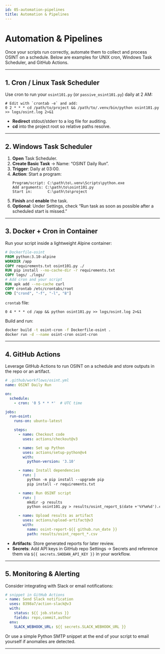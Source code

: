 ```yaml
---
id: 05-automation-pipelines
title: Automation & Pipelines
---
```


# Automation & Pipelines

Once your scripts run correctly, automate them to collect and process OSINT on a schedule. Below are examples for UNIX cron, Windows Task Scheduler, and GitHub Actions.

---

## 1. Cron / Linux Task Scheduler

Use cron to run your `osint101.py` (or `passive_osint101.py`) daily at 2 AM:

```cron
# Edit with `crontab -e` and add:
0 2 * * * cd /path/to/project && /path/to/.venv/bin/python osint101.py >> logs/osint.log 2>&1
```

- **Redirect** stdout/stderr to a log file for auditing.  
- **cd** into the project root so relative paths resolve.

---

## 2. Windows Task Scheduler

1. **Open** Task Scheduler.  
2. **Create Basic Task** → Name: “OSINT Daily Run”.  
3. **Trigger**: Daily at 03:00.  
4. **Action**: Start a program:  
   ```
   Program/script: C:\path\to\.venv\Scripts\python.exe
   Add arguments: C:\path\to\osint101.py
   Start in:       C:\path\to\project
   ```  
5. **Finish** and **enable** the task.  
6. **Optional**: Under Settings, check “Run task as soon as possible after a scheduled start is missed.”

---

## 3. Docker + Cron in Container

Run your script inside a lightweight Alpine container:

```dockerfile
# Dockerfile-osint
FROM python:3.10-alpine
WORKDIR /app
COPY requirements.txt osint101.py ./
RUN pip install --no-cache-dir -r requirements.txt
COPY logs/ ./logs/
# Add cron and your script
RUN apk add --no-cache curl
COPY crontab /etc/crontabs/root
CMD ["crond", "-f", "-l", "8"]
```

`crontab` file:
```cron
0 4 * * * cd /app && python osint101.py >> logs/osint.log 2>&1
```

Build and run:
```bash
docker build -t osint-cron -f Dockerfile-osint .
docker run -d --name osint-cron osint-cron
```

---

## 4. GitHub Actions

Leverage GitHub Actions to run OSINT on a schedule and store outputs in the repo or an artifact.

```yaml
# .github/workflows/osint.yml
name: OSINT Daily Run

on:
  schedule:
    - cron: '0 5 * * *'  # UTC time

jobs:
  run-osint:
    runs-on: ubuntu-latest

    steps:
      - name: Checkout code
        uses: actions/checkout@v3

      - name: Set up Python
        uses: actions/setup-python@v4
        with:
          python-version: '3.10'

      - name: Install dependencies
        run: |
          python -m pip install --upgrade pip
          pip install -r requirements.txt

      - name: Run OSINT script
        run: |
          mkdir -p results
          python osint101.py > results/osint_report_$(date +'%Y%m%d').csv

      - name: Upload results as artifact
        uses: actions/upload-artifact@v3
        with:
          name: osint-report-${{ github.run_date }}
          path: results/osint_report_*.csv
```

- **Artifacts**: Store generated reports for later review.  
- **Secrets**: Add API keys in GitHub repo Settings → Secrets and reference them via `${{ secrets.SHODAN_API_KEY }}` in your workflow.

---

## 5. Monitoring & Alerting

Consider integrating with Slack or email notifications:

```yaml
# snippet in GitHub Actions
- name: Send Slack notification
  uses: 8398a7/action-slack@v3
  with:
    status: ${{ job.status }}
    fields: repo,commit,author
  env:
    SLACK_WEBHOOK_URL: ${{ secrets.SLACK_WEBHOOK_URL }}
```

Or use a simple Python SMTP snippet at the end of your script to email yourself if anomalies are detected.

---
